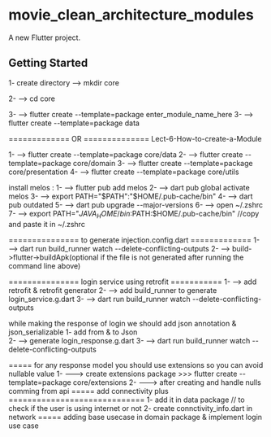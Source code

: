 # movie_clean_architecture_modules

A new Flutter project.

## Getting Started

1- create directory --> mkdir core

2- --> cd core

3- --> flutter create --template=package enter_module_name_here
3- --> flutter create --template=package data

============= OR ============== 
Lect-6-How-to-create-a-Module

1- --> flutter create --template=package core/data
2- --> flutter create --template=package core/domain
3- --> flutter create --template=package core/presentation
4- --> flutter create --template=package core/utils

install melos :
1- --> flutter pub add melos
2- --> dart pub global activate melos
3- --> export PATH="$PATH":"$HOME/.pub-cache/bin"
4- --> dart pub outdated
5- --> dart pub upgrade --major-versions
6- --> open ~/.zshrc
7- --> export PATH="$JAVA_HOME/bin:$PATH:$HOME/.pub-cache/bin"  //copy and paste it in ~/.zshrc

=============== to generate injection.config.dart =============
1- --> dart run build_runner watch --delete-conflicting-outputs
2- --> build->flutter->buildApk(optional if the file is not generated after running the command line above)


=============== login service using retrofit ===========
1- --> add retrofit & retrofit generator 
2- --> add build_runner to generate  login_service.g.dart
3- --> dart run build_runner watch --delete-conflicting-outputs 

while making the response of login we should add json annotation & json_serializable 
1- add from & to Json  
2- -->  generate  login_response.g.dart
3- --> dart run build_runner watch --delete-conflicting-outputs 


===== for any response model you should use extensions so you can avoid nullable value 
1- ---> create extensions package >>> flutter create --template=package core/extensions
2- ---> after creating and handle nulls comming from api 
===== add connectivity plus =============================
1- add it in data package // to check if the user is using internet or not 
2- create connctivity_info.dart in network
===== adding base usecase in domain package & implement login use case 